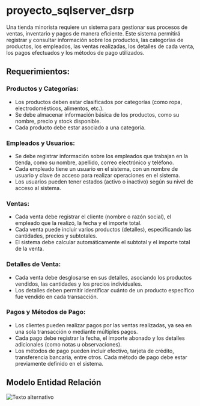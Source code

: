 # proyecto_sqlserver_dsrp

Una tienda minorista requiere un sistema para gestionar sus procesos de ventas, inventario y pagos de manera eficiente. Este sistema permitirá registrar y consultar información sobre los productos, las categorías de productos, los empleados, las ventas realizadas, los detalles de cada venta, los pagos efectuados y los métodos de pago utilizados.

## Requerimientos:

### Productos y Categorías:
- Los productos deben estar clasificados por categorías (como ropa, electrodomésticos, alimentos, etc.).
- Se debe almacenar información básica de los productos, como su nombre, precio y stock disponible.
- Cada producto debe estar asociado a una categoría.

### Empleados y Usuarios:
- Se debe registrar información sobre los empleados que trabajan en la tienda, como su nombre, apellido, correo electrónico y teléfono.
- Cada empleado tiene un usuario en el sistema, con un nombre de usuario y clave de acceso para realizar operaciones en el sistema.
- Los usuarios pueden tener estados (activo o inactivo) según su nivel de acceso al sistema.

### Ventas:
- Cada venta debe registrar el cliente (nombre o razón social), el empleado que la realizó, la fecha y el importe total.
- Cada venta puede incluir varios productos (detalles), especificando las cantidades, precios y subtotales.
- El sistema debe calcular automáticamente el subtotal y el importe total de la venta.

### Detalles de Venta:
- Cada venta debe desglosarse en sus detalles, asociando los productos vendidos, las cantidades y los precios individuales.
- Los detalles deben permitir identificar cuánto de un producto específico fue vendido en cada transacción.

### Pagos y Métodos de Pago:
- Los clientes pueden realizar pagos por las ventas realizadas, ya sea en una sola transacción o mediante múltiples pagos.
- Cada pago debe registrar la fecha, el importe abonado y los detalles adicionales (como notas u observaciones).
- Los métodos de pago pueden incluir efectivo, tarjeta de crédito, transferencia bancaria, entre otros. Cada método de pago debe estar previamente definido en el sistema.

## Modelo Entidad Relación
![Texto alternativo](./images/imagen.jpg)


